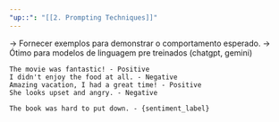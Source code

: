 ```yaml
---
"up::": "[[2. Prompting Techniques]]"
---
```



-> Fornecer exemplos para demonstrar o comportamento esperado.
-> Ótimo para modelos de linguagem pre treinados (chatgpt, gemini)

```EXAMPLE:
The movie was fantastic! - Positive
I didn't enjoy the food at all. - Negative
Amazing vacation, I had a great time! - Positive
She looks upset and angry. - Negative
```

``` IA QUERY
The book was hard to put down. - {sentiment_label}
```
